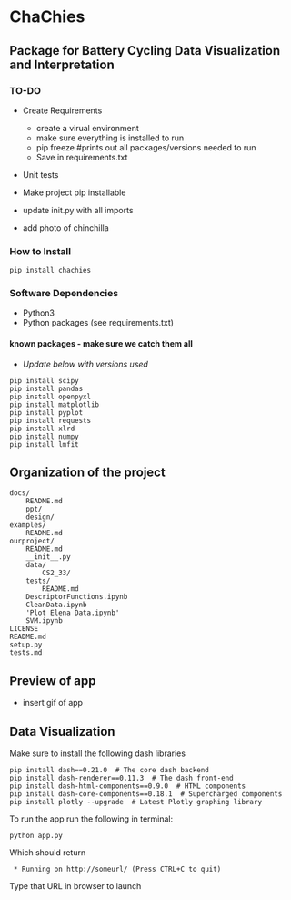 # ChaChies 
## Package for Battery Cycling Data Visualization and Interpretation
### TO-DO
- Create Requirements 
	- create a virual environment 
	- make sure everything is installed to run
	- pip freeze #prints out all packages/versions needed to run 
	- Save in requirements.txt  

- Unit tests
- Make project pip installable 
- update init.py with all imports
- add photo of chinchilla 

### How to Install 
```
pip install chachies  
```
### Software Dependencies 
- Python3 
- Python packages (see requirements.txt)
#### known packages  - make sure we catch them all 
- *Update below with versions used*
```
pip install scipy
pip install pandas
pip install openpyxl
pip install matplotlib
pip install pyplot
pip install requests
pip install xlrd
pip install numpy
pip install lmfit
```

## Organization of the project
```
docs/
    README.md
    ppt/    
    design/
examples/
    README.md
ourproject/
    README.md
    __init__.py
    data/    
        CS2_33/ 
    tests/
        README.md	
    DescriptorFunctions.ipynb
    CleanData.ipynb
    'Plot Elena Data.ipynb'
    SVM.ipynb
LICENSE
README.md
setup.py
tests.md
```

## Preview of app 
- insert gif of app

## Data Visualization 
Make sure to install the following dash libraries
```
pip install dash==0.21.0  # The core dash backend
pip install dash-renderer==0.11.3  # The dash front-end
pip install dash-html-components==0.9.0  # HTML components
pip install dash-core-components==0.18.1  # Supercharged components
pip install plotly --upgrade  # Latest Plotly graphing library
```

To run the app run the following in terminal:
```
python app.py
```
Which should return
```
 * Running on http://someurl/ (Press CTRL+C to quit)
```
Type that URL in browser to launch





